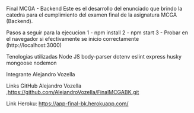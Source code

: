 Final MCGA - Backend
Este es el desarrollo del enunciado que brindo la catedra para el cumplimiento del examen final de la asignatura MCGA (Backend).

Pasos a seguir para la ejecucion
1 - npm install 2 - npm start 3 - Probar en el navegador si efectivamente se inicio correctamente (http://localhost:3000)

Tenologias utilizadas
Node JS body-parser dotenv eslint express husky mongoose nodemon

Integrante
Alejandro Vozella

Links GitHub
Alejandro Vozella ,https://github.com/AlejandroVozella/FinalMCGABK.git

Link Heroku:
https://app-final-bk.herokuapp.com/
